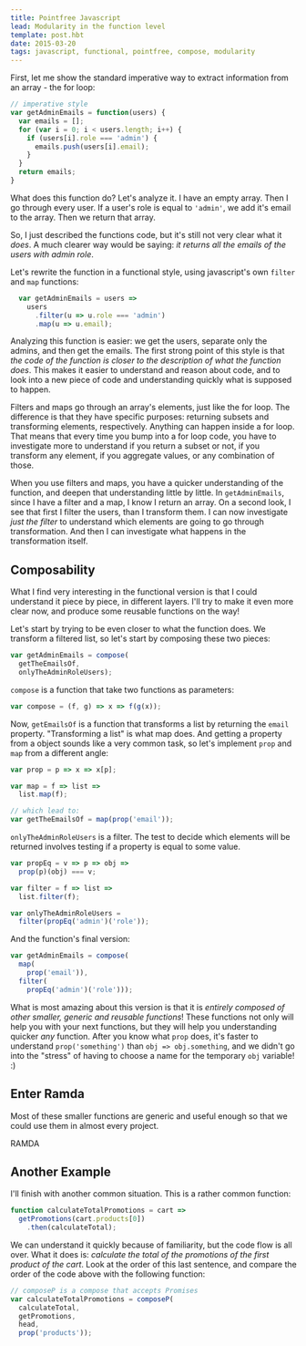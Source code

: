 ```yaml
---
title: Pointfree Javascript
lead: Modularity in the function level
template: post.hbt
date: 2015-03-20
tags: javascript, functional, pointfree, compose, modularity
---
```


First, let me show the standard imperative way to extract information from an array - the for loop:

```js
// imperative style
var getAdminEmails = function(users) {
  var emails = [];
  for (var i = 0; i < users.length; i++) {
    if (users[i].role === 'admin') {
      emails.push(users[i].email);
    }
  }
  return emails;
}
```

What does this function do? Let's analyze it. I have an empty array. Then I go through every user. If a user's role is equal to `'admin'`, we add it's email to the array. Then we return that array.

So, I just described the functions code, but it's still not very clear what it *does*. A much clearer way would be saying: *it returns all the emails of the users with admin role*.

Let's rewrite the function in a functional style, using javascript's own `filter` and `map` functions:

```js
  var getAdminEmails = users =>
    users
      .filter(u => u.role === 'admin')
      .map(u => u.email);
```

Analyzing this function is easier: we get the users, separate only the admins, and then get the emails. The first strong point of this style is that *the code of the function is closer to the description of what the function does*. This makes it easier to understand and reason about code, and to look into a new piece of code and understanding quickly what is supposed to happen.

Filters and maps go through an array's elements, just like the for loop. The difference is that they have specific purposes: returning subsets and transforming elements, respectively. Anything can happen inside a for loop. That means that every time you bump into a for loop code, you have to investigate more to understand if you return a subset or not, if you transform any element, if you aggregate values, or any combination of those.

When you use filters and maps, you have a quicker understanding of the function, and deepen that understanding little by little. In `getAdminEmails`, since I have a filter and a map, I know I return an array. On a second look, I see that first I filter the users, than I transform them. I can now investigate *just the filter* to understand which elements are going to go through transformation. And then I can investigate what happens in the transformation itself.

## Composability

What I find very interesting in the functional version is that I could understand it piece by piece, in different layers. I'll try to make it even more clear now, and produce some reusable functions on the way!

Let's start by trying to be even closer to what the function does. We transform a filtered list, so let's start by composing these two pieces:

```js
var getAdminEmails = compose(
  getTheEmailsOf,
  onlyTheAdminRoleUsers);
```

`compose` is a function that take two functions as parameters:

```js
var compose = (f, g) => x => f(g(x));
```

Now, `getEmailsOf` is a function that transforms a list by returning the `email` property. "Transforming a list" is what map does. And getting a property from a object sounds like a very common task, so let's implement `prop` and `map` from a different angle:

```js
var prop = p => x => x[p];

var map = f => list =>
  list.map(f);

// which lead to:
var getTheEmailsOf = map(prop('email'));
```

`onlyTheAdminRoleUsers` is a filter. The test to decide which elements will be returned involves testing if a property is equal to some value.

```js
var propEq = v => p => obj =>
  prop(p)(obj) === v;

var filter = f => list =>
  list.filter(f);

var onlyTheAdminRoleUsers =
  filter(propEq('admin')('role'));
```

And the function's final version:

```js
var getAdminEmails = compose(
  map(
    prop('email')),
  filter(
    propEq('admin')('role')));
```

What is most amazing about this version is that it is *entirely composed of other smaller, generic and reusable functions*! These functions not only will help you with your next functions, but they will help you understanding quicker *any* function. After you know what `prop` does, it's faster to understand `prop('something')` than `obj => obj.something`, and we didn't go into the "stress" of having to choose a name for the temporary `obj` variable! :)

## Enter Ramda

Most of these smaller functions are generic and useful enough so that we could use them in almost every project.

RAMDA

## Another Example

I'll finish with another common situation. This is a rather common function:

```js
function calculateTotalPromotions = cart =>
  getPromotions(cart.products[0])
    .then(calculateTotal);
```

We can understand it quickly because of familiarity, but the code flow is all over. What it does is: *calculate the total of the promotions of the first product of the cart*. Look at the order of this last sentence, and compare the order of the code above with the following function:

```js
// composeP is a compose that accepts Promises
var calculateTotalPromotions = composeP(
  calculateTotal,
  getPromotions,
  head,
  prop('products'));
```